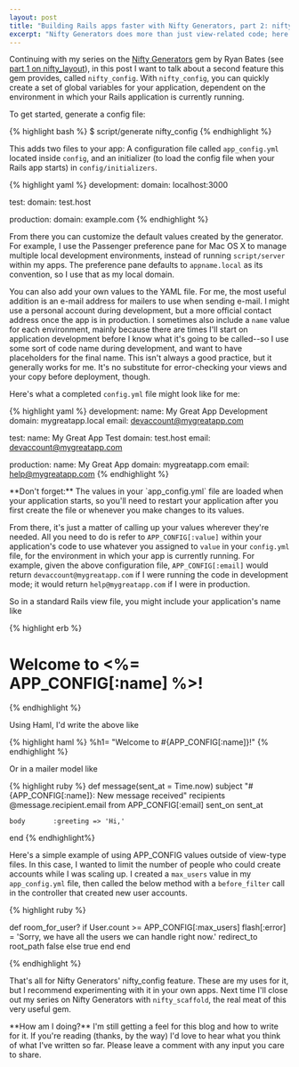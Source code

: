 ```yaml
---
layout: post
title: "Building Rails apps faster with Nifty Generators, part 2: nifty_config"
excerpt: "Nifty Generators does more than just view-related code; here's an easy way to create a global config file for your app."
---
```


Continuing with my series on the [Nifty Generators](http://github.com/ryanb/nifty-generators) gem by Ryan Bates (see [part 1 on nifty_layout](/2010/05/25/nifty-generators.html)), in this post I want to talk about a second feature this gem provides, called `nifty_config`. With `nifty_config`, you can quickly create a set of global variables for your application, dependent on the environment in which your Rails application is currently running.

To get started, generate a config file:

{% highlight bash %}
  $ script/generate nifty_config
{% endhighlight %}

This adds two files to your app: A configuration file called `app_config.yml` located inside `config`, and an initializer (to load the config file when your Rails app starts) in `config/initializers`.

{% highlight yaml %}
  development:
    domain: localhost:3000

  test:
    domain: test.host

  production:
    domain: example.com
{% endhighlight %}

From there you can customize the default values created by the generator. For example, I use the Passenger preference pane for Mac OS X to manage multiple local development environments, instead of running `script/server` within my apps. The preference pane defaults to `appname.local` as its convention, so I use that as my local domain.

You can also add your own values to the YAML file. For me, the most useful addition is an e-mail address for mailers to use when sending e-mail. I might use a personal account during development, but a more official contact address once the app is in production. I sometimes also include a `name` value for each environment, mainly because there are times I'll start on application development before I know what it's going to be called--so I use some sort of code name during development, and want to have placeholders for the final name. This isn't always a good practice, but it generally works for me. It's no substitute for error-checking your views and your copy before deployment, though.

Here's what a completed `config.yml` file might look like for me:

{% highlight yaml %}
  development:
    name: My Great App Development
    domain: mygreatapp.local
    email: devaccount@mygreatapp.com

  test:
    name: My Great App Test
    domain: test.host
    email: devaccount@mygreatapp.com

  production:
    name: My Great App
    domain: mygreatapp.com
    email: help@mygreatapp.com
{% endhighlight %}

<div class="alert alert-info" markdown="1">
**Don't forget:** The values in your `app_config.yml` file are loaded when your application starts, so you'll need to restart your application after you first create the file or whenever you make changes to its values.
</div>

From there, it's just a matter of calling up your values wherever they're needed. All you need to do is refer to `APP_CONFIG[:value]` within your application's code to use whatever you assigned to `value` in your `config.yml` file, for the environment in which your app is currently running. For example, given the above configuration file, `APP_CONFIG[:email]` would return `devaccount@mygreatapp.com` if I were running the code in development mode; it would return `help@mygreatapp.com` if I were in production.

So in a standard Rails view file, you might include your application's name like

{% highlight erb %}
  <h1>Welcome to <%= APP_CONFIG[:name] %>!</h1>
{% endhighlight %}

Using Haml, I'd write the above like

{% highlight haml %}
  %h1= "Welcome to #{APP_CONFIG[:name]}!"
{% endhighlight %}

Or in a mailer model like

{% highlight ruby %}
  def message(sent_at = Time.now)
    subject    "#{APP_CONFIG[:name]}: New message received"
    recipients @message.recipient.email
    from       APP_CONFIG[:email]
    sent_on    sent_at
    
    body       :greeting => 'Hi,'
  end
{% endhighlight%}

Here's a simple example of using APP_CONFIG values outside of view-type files. In this case, I wanted to limit the number of people who could create accounts while I was scaling up. I created a `max_users` value in my `app_config.yml` file, then called the below method with a `before_filter` call in the controller that created new user accounts.

{% highlight ruby %}

  def room_for_user?
    if User.count >= APP_CONFIG[:max_users]
      flash[:error] = 'Sorry, we have all the users we can handle right now.'
      redirect_to root_path
      false
    else
      true
    end
  end

{% endhighlight %}

That's all for Nifty Generators' nifty_config feature. These are my uses for it, but I recommend experimenting with it in your own apps. Next time I'll close out my series on Nifty Generators with `nifty_scaffold`, the real meat of this very useful gem.

<div class="alert alert-info" markdown="1">
**How am I doing?** I'm still getting a feel for this blog and how to write for it. If you're reading (thanks, by the way) I'd love to hear what you think of what I've written so far. Please leave a comment with any input you care to share.
</div>